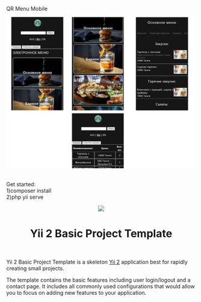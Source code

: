 QR Menu Mobile

![Image alt](https://github.com/Adioos/el-menu/blob/4f9b3bf4948e1018dacf1760c426f26704eb4666/1.png)

<br>
Get started: <br>
1)composer install <br>
2)php yii serve

<p align="center">
    <a href="https://github.com/yiisoft" target="_blank">
        <img src="https://avatars0.githubusercontent.com/u/993323" height="100px">
    </a>
    <h1 align="center">Yii 2 Basic Project Template</h1>
    <br>
</p>

Yii 2 Basic Project Template is a skeleton [Yii 2](http://www.yiiframework.com/) application best for
rapidly creating small projects.

The template contains the basic features including user login/logout and a contact page.
It includes all commonly used configurations that would allow you to focus on adding new
features to your application.

